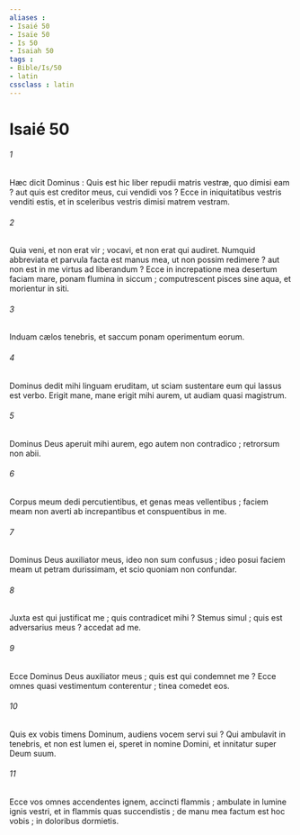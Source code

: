```yaml
---
aliases : 
- Isaié 50
- Isaïe 50
- Is 50
- Isaiah 50
tags : 
- Bible/Is/50
- latin
cssclass : latin
---
```


# Isaié 50

###### 1
Hæc dicit Dominus : Quis est hic liber repudii matris vestræ, quo dimisi eam ? aut quis est creditor meus, cui vendidi vos ? Ecce in iniquitatibus vestris venditi estis, et in sceleribus vestris dimisi matrem vestram.
###### 2
Quia veni, et non erat vir ; vocavi, et non erat qui audiret. Numquid abbreviata et parvula facta est manus mea, ut non possim redimere ? aut non est in me virtus ad liberandum ? Ecce in increpatione mea desertum faciam mare, ponam flumina in siccum ; computrescent pisces sine aqua, et morientur in siti.
###### 3
Induam cælos tenebris, et saccum ponam operimentum eorum.
###### 4
Dominus dedit mihi linguam eruditam, ut sciam sustentare eum qui lassus est verbo. Erigit mane, mane erigit mihi aurem, ut audiam quasi magistrum.
###### 5
Dominus Deus aperuit mihi aurem, ego autem non contradico ; retrorsum non abii.
###### 6
Corpus meum dedi percutientibus, et genas meas vellentibus ; faciem meam non averti ab increpantibus et conspuentibus in me.
###### 7
Dominus Deus auxiliator meus, ideo non sum confusus ; ideo posui faciem meam ut petram durissimam, et scio quoniam non confundar.
###### 8
Juxta est qui justificat me ; quis contradicet mihi ? Stemus simul ; quis est adversarius meus ? accedat ad me.
###### 9
Ecce Dominus Deus auxiliator meus ; quis est qui condemnet me ? Ecce omnes quasi vestimentum conterentur ; tinea comedet eos.
###### 10
Quis ex vobis timens Dominum, audiens vocem servi sui ? Qui ambulavit in tenebris, et non est lumen ei, speret in nomine Domini, et innitatur super Deum suum.
###### 11
Ecce vos omnes accendentes ignem, accincti flammis ; ambulate in lumine ignis vestri, et in flammis quas succendistis ; de manu mea factum est hoc vobis ; in doloribus dormietis.
